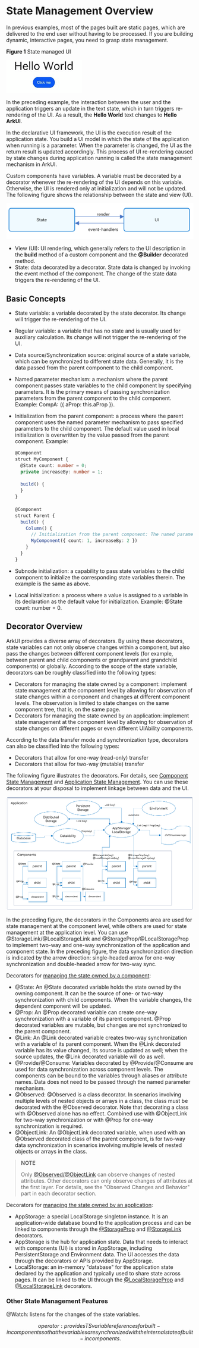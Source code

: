 # State Management Overview

In previous examples, most of the pages built are static pages, which are delivered to the end user without having to be processed. If you are building dynamic, interactive pages, you need to grasp state management.

  **Figure 1** State managed UI

![Video_2023-03-06_152548](figures/Video_2023-03-06_152548.gif)

In the preceding example, the interaction between the user and the application triggers an update in the text state, which in turn triggers re-rendering of the UI. As a result, the **Hello World** text changes to **Hello ArkUI**.

In the declarative UI framework, the UI is the execution result of the application state. You build a UI model in which the state of the application when running is a parameter. When the parameter is changed, the UI as the return result is updated accordingly. This process of UI re-rendering caused by state changes during application running is called the state management mechanism in ArkUI.

Custom components have variables. A variable must be decorated by a decorator whenever the re-rendering of the UI depends on this variable. Otherwise, the UI is rendered only at initialization and will not be updated. The following figure shows the relationship between the state and view (UI).

![en-us_image_0000001562352677](figures/en-us_image_0000001562352677.png)

- View (UI): UI rendering, which generally refers to the UI description in the **build** method of a custom component and the **\@Builder** decorated method.
- State: data decorated by a decorator. State data is changed by invoking the event method of the component. The change of the state data triggers the re-rendering of the UI.

## Basic Concepts

- State variable: a variable decorated by the state decorator. Its change will trigger the re-rendering of the UI.
- Regular variable: a variable that has no state and is usually used for auxiliary calculation. Its change will not trigger the re-rendering of the UI.
- Data source/Synchronization source: original source of a state variable, which can be synchronized to different state data. Generally, it is the data passed from the parent component to the child component.
- Named parameter mechanism: a mechanism where the parent component passes state variables to the child component by specifying parameters. It is the primary means of passing synchronization parameters from the parent component to the child component. Example: CompA: ({ aProp: this.aProp }).
- Initialization from the parent component: a process where the parent component uses the named parameter mechanism to pass specified parameters to the child component. The default value used in local initialization is overwritten by the value passed from the parent component. Example:

  ```ts
  @Component
  struct MyComponent {
    @State count: number = 0;
    private increaseBy: number = 1;

    build() {
    }
  }

  @Component
  struct Parent {
    build() {
      Column() {
        // Initialization from the parent component: The named parameter specified here will overwrite the default value defined locally.
        MyComponent({ count: 1, increaseBy: 2 })
      }
    }
  }
  ```
- Subnode initialization: a capability to pass state variables to the child component to initialize the corresponding state variables therein. The example is the same as above.
- Local initialization: a process where a value is assigned to a variable in its declaration as the default value for initialization. Example: \@State count: number = 0.

## Decorator Overview

ArkUI provides a diverse array of decorators. By using these decorators, state variables can not only observe changes within a component, but also pass the changes between different component levels (for example, between parent and child components or grandparent and grandchild components) or globally. According to the scope of the state variable, decorators can be roughly classified into the following types:

- Decorators for managing the state owned by a component: implement state management at the component level by allowing for observation of state changes within a component and changes at different component levels. The observation is limited to state changes on the same component tree, that is, on the same page.
- Decorators for managing the state owned by an application: implement state management at the component level by allowing for observation of state changes on different pages or even different UIAbility components.

According to the data transfer mode and synchronization type, decorators can also be classified into the following types:

- Decorators that allow for one-way (read-only) transfer
- Decorators that allow for two-way (mutable) transfer

The following figure illustrates the decorators. For details, see [Component State Management](arkts-state.md) and [Application State Management](arkts-application-state-management-overview.md). You can use these decorators at your disposal to implement linkage between data and the UI.

![en-us_image_0000001502704640](figures/en-us_image_0000001502704640.png)

In the preceding figure, the decorators in the Components area are used for state management at the component level, while others are used for state management at the application level. You can use \@StorageLink/\@LocalStorageLink and \@StorageProp/\@LocalStorageProp to implement two-way and one-way synchronization of the application and component state. In the preceding figure, the data synchronization direction is indicated by the arrow direction: single-headed arrow for one-way synchronization and double-headed arrow for two-way sync.

Decorators for [managing the state owned by a component](arkts-state.md):

- \@State: An \@State decorated variable holds the state owned by the owning component. It can be the source of one- or two-way synchronization with child components. When the variable changes, the dependent component will be updated.
- \@Prop: An \@Prop decorated variable can create one-way synchronization with a variable of its parent component. \@Prop decorated variables are mutable, but changes are not synchronized to the parent component.
- \@Link: An \@Link decorated variable creates two-way synchronization with a variable of its parent component. When the @Link decorated variable has its value changed, its source is updated as well; when the source updates, the @Link decorated variable will do as well.
- \@Provide/\@Consume: Variables decorated by \@Provide/\@Consume are used for data synchronization across component levels. The components can be bound to the variables through aliases or attribute names. Data does not need to be passed through the named parameter mechanism.
- \@Observed: \@Observed is a class decorator. In scenarios involving multiple levels of nested objects or arrays in a class, the class must be decorated with the @Observed decorator. Note that decorating a class with \@Observed alone has no effect. Combined use with \@ObjectLink for two-way synchronization or with \@Prop for one-way synchronization is required.
- \@ObjectLink: An \@ObjectLink decorated variable, when used with an \@Observed decorated class of the parent component, is for two-way data synchronization in scenarios involving multiple levels of nested objects or arrays in the class.

> **NOTE**
>
> Only [\@Observed/\@ObjectLink](arkts-observed-and-objectlink.md) can observe changes of nested attributes. Other decorators can only observe changes of attributes at the first layer. For details, see the "Observed Changes and Behavior" part in each decorator section.

Decorators for [managing the state owned by an application](arkts-state.md):

- AppStorage: a special LocalStorage singleton instance. It is an application-wide database bound to the application process and can be linked to components through the [@StorageProp](arkts-appstorage.md#storageprop) and [@StorageLink](arkts-appstorage.md#storagelink) decorators.
- AppStorage is the hub for application state. Data that needs to interact with components (UI) is stored in AppStorage, including PersistentStorage and Environment data. The UI accesses the data through the decorators or APIs provided by AppStorage.
- LocalStorage: an in-memory "database" for the application state declared by the application and typically used to share state across pages. It can be linked to the UI through the [@LocalStorageProp](arkts-localstorage.md#localstorageprop) and [@LocalStorageLink](arkts-localstorage.md#localstoragelink) decorators.

### Other State Management Features

\@Watch: listens for the changes of the state variables.

$$
operator: provides TS variable references for built-in components so that the variables are synchronized with the internal state of built-in components.
$$
